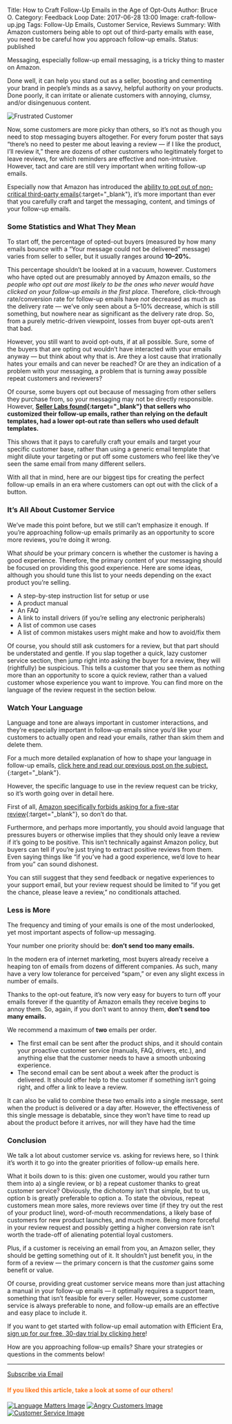 Title: How to Craft Follow-Up Emails in the Age of Opt-Outs
Author: Bruce O.
Category: Feedback Loop
Date: 2017-06-28 13:00
Image: craft-follow-up.jpg
Tags: Follow-Up Emails, Customer Service, Reviews
Summary: With Amazon customers being able to opt out of third-party emails with ease, you need to be careful how you approach follow-up emails.
Status: published

Messaging, especially follow-up email messaging, is a tricky thing to master on Amazon. 

Done well, it can help you stand out as a seller, boosting and cementing your brand in people’s minds as a savvy, helpful authority on your products. Done poorly, it can irritate or alienate customers with annoying, clumsy, and/or disingenuous content.

![Frustrated Customer](/images/blog/2017/06/frustrated-computer-75.jpg)

Now, some customers are more picky than others, so it’s not as though you need to stop messaging buyers altogether. For every forum poster that says “there’s no need to pester me about leaving a review — if I like the product, I’ll review it,” there are dozens of other customers who legitimately forget to leave reviews, for which reminders are effective and non-intrusive. However, tact and care are still very important when writing follow-up emails.

Especially now that Amazon has introduced the [ability to opt out of non-critical third-party emails](https://efficientera.com/blog/2017/05/amazon-updates-opt-out-feature-for-non-critical-emails.html){:target="_blank"}, it’s more important than ever that you carefully craft and target the messaging, content, and timings of your follow-up emails.

### Some Statistics and What They Mean

To start off, the percentage of opted-out buyers (measured by how many emails bounce with a “Your message could not be delivered” message) varies from seller to seller, but it usually ranges around **10–20%.**

This percentage shouldn’t be looked at in a vacuum, however. Customers who have opted out are presumably annoyed by Amazon emails, so *the people who opt out are most likely to be the ones who never would have clicked on your follow-up emails in the first place.* Therefore, click-through rate/conversion rate for follow-up emails have *not* decreased as much as the delivery rate — we’ve only seen about a 5–10% decrease, which is still something, but nowhere near as significant as the delivery rate drop. So, from a purely metric-driven viewpoint, losses from buyer opt-outs aren’t that bad. 

However, you still want to avoid opt-outs, if at all possible. Sure, some of the buyers that are opting out wouldn’t have interacted with your emails anyway — but think about why that is. Are they a lost cause that irrationally hates your emails and can never be reached? Or are they an indication of a problem with your messaging, a problem that is turning away possible repeat customers and reviewers?

Of course, some buyers opt out because of messaging from other sellers they purchase from, so your messaging may not be directly responsible. However, **[Seller Labs found](https://www.sellerlabs.com/blog/amazon-unsolicited-email-opt-update-2/){:target="_blank"} that sellers who customized their follow-up emails, rather than relying on the default templates, had a lower opt-out rate than sellers who used default templates.**

This shows that it pays to carefully craft your emails and target your specific customer base, rather than using a generic email template that might dilute your targeting or put off some customers who feel like they’ve seen the same email from many different sellers.
 
With all that in mind, here are our biggest tips for creating the perfect follow-up emails in an era where customers can opt out with the click of a button.

### It’s All About Customer Service

We’ve made this point before, but we still can’t emphasize it enough. If you’re approaching follow-up emails primarily as an opportunity to score more reviews, you’re doing it wrong. 

What *should* be your primary concern is whether the customer is having a good experience. Therefore, the primary content of your messaging should be focused on providing this good experience. Here are some ideas, although you should tune this list to your needs depending on the exact product you’re selling.

* A step-by-step instruction list for setup or use
* A product manual
* An FAQ
* A link to install drivers (if you’re selling any electronic peripherals)
* A list of common use cases
* A list of common mistakes users might make and how to avoid/fix them

Of course, you should still ask customers for a review, but that part should be understated and gentle. If you slap together a quick, lazy customer service section, then jump right into asking the buyer for a review, they will (rightfully) be suspicious. This tells a customer that you see them as nothing more than an opportunity to score a quick review, rather than a valued customer whose experience you want to improve. You can find more on the language of the review request in the section below.

### Watch Your Language

Language and tone are always important in customer interactions, and they’re especially important in follow-up emails since you’d like your customers to actually open and read your emails, rather than skim them and delete them.

For a much more detailed explanation of how to shape your language in follow-up emails, [click here and read our previous post on the subject.](https://efficientera.com/blog/2017/03/language-matters-writing-follow-up-emails-that-actually-get-read.html){:target="_blank"}. 

However, the specific language to use in the review request can be tricky, so it’s worth going over in detail here.

First of all, [Amazon specifically forbids asking for a five-star review](https://www.amazon.com/gp/help/customer/display.html?nodeId=200414320){:target="_blank"}, so don’t do that. 

Furthermore, and perhaps more importantly, you should avoid language that pressures buyers or otherwise implies that they should only leave a review if it’s going to be positive. This isn’t technically against Amazon policy, but buyers can tell if you’re just trying to extract positive reviews from them. Even saying things like “if you’ve had a good experience, we’d love to hear from you” can sound dishonest.

You can still suggest that they send feedback or negative experiences to your support email, but your review request should be limited to “if you get the chance, please leave a review,” no conditionals attached. 

### Less is More

The frequency and timing of your emails is one of the most underlooked, yet most important aspects of follow-up messaging.

Your number one priority should be: **don’t send too many emails.** 

In the modern era of internet marketing, most buyers already receive a heaping ton of emails from dozens of different companies. As such, many have a very low tolerance for perceived “spam,” or even any slight excess in number of emails.

Thanks to the opt-out feature, it’s now very easy for buyers to turn off your emails forever if the quantity of Amazon emails they receive begins to annoy them. So, again, if you don’t want to annoy them, **don’t send too many emails.**

We recommend a maximum of **two** emails per order.

* The first email can be sent after the product ships, and it should contain your proactive customer service (manuals, FAQ, drivers, etc.), and anything else that the customer needs to have a smooth unboxing experience.
* The second email can be sent about a week after the product is delivered. It should offer help to the customer if something isn’t going right, and offer a link to leave a review.

It can also be valid to combine these two emails into a single message, sent when the product is delivered or a day after. However, the effectiveness of this single message is debatable, since they won’t have time to read up about the product before it arrives, nor will they have had the time 

### Conclusion

We talk a lot about customer service vs. asking for reviews here, so I think it’s worth it to go into the greater priorities of follow-up emails here. 

What it boils down to is this: given one customer, would you rather turn them into a) a single review, or b) a repeat customer thanks to great customer service? Obviously, the dichotomy isn’t that simple, but to us, option b is greatly preferable to option a. To state the obvious, repeat customers mean more sales, more reviews over time (if they try out the rest of your product line), word-of-mouth recommendations, a likely base of customers for new product launches, and much more. Being more forceful in your review request and possibly getting a higher conversion rate isn’t worth the trade-off of alienating potential loyal customers. 

Plus, if a customer is receiving an email from you, an Amazon seller, they should be getting something out of it. It shouldn’t just benefit you, in the form of a review — the primary concern is that the *customer* gains some benefit or value.

Of course, providing great customer service means more than just attaching a manual in your follow-up emails — it optimally requires a support team, something that isn’t feasible for every seller. However, some customer service is always preferable to none, and follow-up emails are an effective and easy place to include it.

If you want to get started with follow-up email automation with Efficient Era, [sign up for our free, 30-day trial by clicking here](https://app.efficientera.com/signup/)!

How are you approaching follow-up emails? Share your strategies or questions in the comments below!

---

<!--Added this section from Leadboxes-->
<a class="btn btn-primary" href="https://efficientera.leadpages.co/leadbox/121f91a73f72a2%3A12c54680e746dc/5687539843203072/" target="_blank">Subscribe via Email</a><script data-leadbox="121f91a73f72a2:12c54680e746dc" data-url="https://efficientera.leadpages.co/leadbox/121f91a73f72a2%3A12c54680e746dc/5687539843203072/" data-config="%7B%7D" type="text/javascript" src="https://efficientera.leadpages.co/leadbox-1468522675.js"></script>

#### <font color="FF751A">If you liked this article, take a look at some of our others!</font>

<a href="https://efficientera.com/blog/2017/03/language-matters-writing-follow-up-emails-that-actually-get-read.html">![Language Matters Image](/images/blog/related/language-matters_small.jpg)</a>
<a href="https://efficientera.com/blog/2016/08/how-to-respond-to-angry-customers-in-6-steps.html">![Angry Customers Image](/images/blog/related/respond-angry-customers_small.jpg)</a>
<a href="https://efficientera.com/blog/2016/07/why-customer-service-matters-on-amazon.html">![Customer Service Image](/images/blog/related/why-customer-service_small.jpg)</a>

